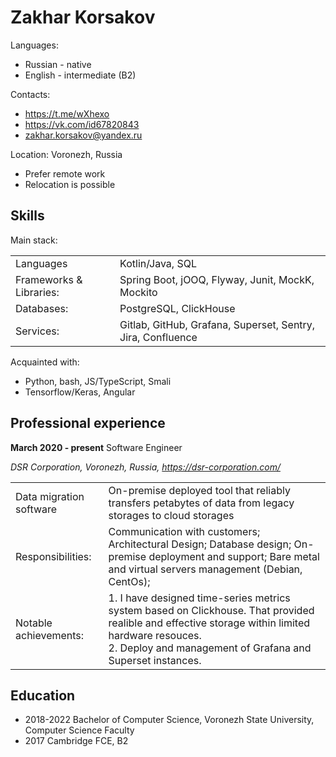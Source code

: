 # Zakhar Korsakov
Languages:
+ Russian - native
+ English - intermediate (B2)

Contacts:
+ https://t.me/wXhexo
+ https://vk.com/id67820843
+ zakhar.korsakov@yandex.ru

Location: Voronezh, Russia
+ Prefer remote work
+ Relocation is possible

## Skills

Main stack:

|   |   |
|---|---|
|Languages|Kotlin/Java, SQL|
|Frameworks & Libraries:|Spring Boot, jOOQ, Flyway, Junit,  MockK, Mockito|
|Databases:| PostgreSQL, ClickHouse|
|Services:| Gitlab, GitHub, Grafana, Superset, Sentry, Jira, Confluence|

Acquainted with:

+ Python, bash, JS/TypeScript, Smali
+ Tensorflow/Keras, Angular

## Professional experience

**March 2020 - present** Software Engineer

_DSR Corporation, Voronezh, Russia, https://dsr-corporation.com/_

|   |   |
|---|---|
|Data migration software|On-premise deployed tool that reliably transfers petabytes of data from legacy storages to cloud storages|
 Responsibilities:| Communication with customers; Architectural Design; Database design; On-premise deployment and support; Bare metal and virtual servers management (Debian, CentOs); |
|Notable achievements:| 1. I have designed time-series metrics system based on Clickhouse. That provided realible and effective storage within limited hardware resouces.<br> 2. Deploy and management of Grafana and Superset instances. <br> |

## Education

+ 2018-2022 Bachelor of Computer Science, Voronezh State University, Computer Science Faculty
+ 2017 Cambridge FCE, B2
